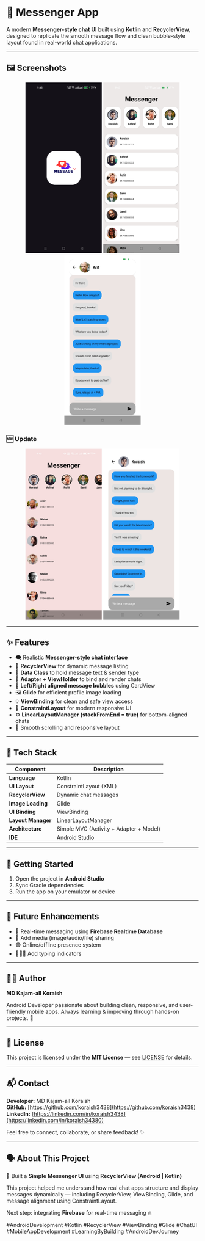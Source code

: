 # 💬 Messenger App  

A modern **Messenger-style chat UI** built using **Kotlin** and **RecyclerView**, designed to replicate the smooth message flow and clean bubble-style layout found in real-world chat applications.

---

## 🖼️ Screenshots  

<p align="center">
  <img src="https://github.com/koraish3438/Messenger/raw/master/Screenshot_2025-10-25-21-43-41-94_cc27777ad130dd5725f13134dc2e387d.jpg" width="200">
  <img src="https://github.com/koraish3438/Messenger/raw/master/Screenshot_2025-10-25-21-43-09-83_cc27777ad130dd5725f13134dc2e387d.jpg" width="200">
  <img src="https://github.com/koraish3438/Messenger/raw/master/Screenshot_2025-10-25-21-43-15-28_cc27777ad130dd5725f13134dc2e387d.jpg" width="200">
</p>

### 🆕 Update  

<p align="center">
  <img src="https://github.com/koraish3438/Messenger/blob/3a22f033fae2f853b5b574d4c9dbe33c507b00e0/Screenshot_2025-10-26-09-45-33-84_cc27777ad130dd5725f13134dc2e387d.jpg" width="200">
  <img src="https://github.com/koraish3438/Messenger/blob/3a22f033fae2f853b5b574d4c9dbe33c507b00e0/Screenshot_2025-10-26-09-45-36-96_cc27777ad130dd5725f13134dc2e387d.jpg" width="200">
</p>

---

## ✨ Features  

- 🗨️ Realistic **Messenger-style chat interface**  
- 🧩 **RecyclerView** for dynamic message listing  
- 🧠 **Data Class** to hold message text & sender type  
- 🔄 **Adapter + ViewHolder** to bind and render chats  
- 💬 **Left/Right aligned message bubbles** using CardView  
- 🖼️ **Glide** for efficient profile image loading  
- 💡 **ViewBinding** for clean and safe view access  
- 🎨 **ConstraintLayout** for modern responsive UI  
- ⚙️ **LinearLayoutManager (stackFromEnd = true)** for bottom-aligned chats  
- 🚀 Smooth scrolling and responsive layout  

---

## 🧱 Tech Stack  

| Component | Description |
|------------|-------------|
| **Language** | Kotlin |
| **UI Layout** | ConstraintLayout (XML) |
| **RecyclerView** | Dynamic chat messages |
| **Image Loading** | Glide |
| **UI Binding** | ViewBinding |
| **Layout Manager** | LinearLayoutManager |
| **Architecture** | Simple MVC (Activity + Adapter + Model) |
| **IDE** | Android Studio |

---

## 📱 Getting Started  

1. Open the project in **Android Studio**  
2. Sync Gradle dependencies  
3. Run the app on your emulator or device  

---

## 🚀 Future Enhancements  

- 💬 Real-time messaging using **Firebase Realtime Database**  
- 📸 Add media (image/audio/file) sharing  
- 🟢 Online/offline presence system  
- 🧑‍🤝‍🧑 Add typing indicators  

---

## 👨‍💻 Author  

**MD Kajam-all Koraish**  

Android Developer passionate about building clean, responsive, and user-friendly mobile apps. Always learning & improving through hands-on projects. 🚀  

---

## 📝 License  

This project is licensed under the **MIT License** — see [LICENSE](LICENSE) for details.  

---

## 📬 Contact  

**Developer:** MD Kajam-all Koraish  
**GitHub:** [https://github.com/koraish3438](https://github.com/koraish3438)  
**LinkedIn:** [https://linkedin.com/in/koraish3438](https://linkedin.com/in/koraish34380)  

Feel free to connect, collaborate, or share feedback! ✨  

---

## 🗣️ About This Project  

📱 Built a **Simple Messenger UI** using **RecyclerView (Android | Kotlin)**  

This project helped me understand how real chat apps structure and display messages dynamically — including RecyclerView, ViewBinding, Glide, and message alignment using ConstraintLayout.  

Next step: integrating **Firebase** for real-time messaging 🔥  

#AndroidDevelopment #Kotlin #RecyclerView #ViewBinding #Glide #ChatUI #MobileAppDevelopment #LearningByBuilding #AndroidDevJourney
